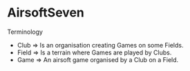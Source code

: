 # AirsoftSeven

Terminology  
- Club => Is an organisation creating Games on some Fields.
- Field => Is a terrain where Games are played by Clubs.
- Game => An airsoft game organised by a Club on a Field.
